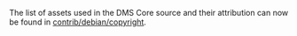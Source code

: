 The list of assets used in the DMS Core source and their attribution can now be found in [contrib/debian/copyright](../contrib/debian/copyright).
